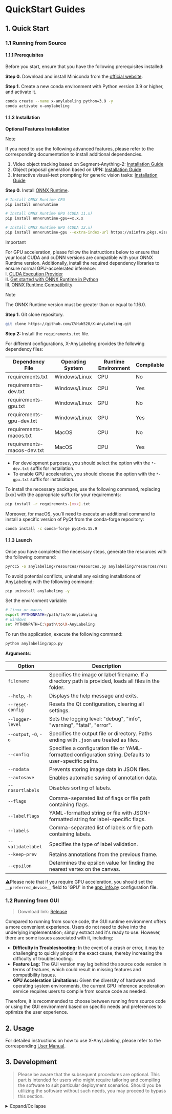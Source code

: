 # QuickStart Guides

## 1. Quick Start

### 1.1 Running from Source

#### 1.1.1 Prerequisites

Before you start, ensure that you have the following prerequisites installed:

**Step 0.** Download and install Miniconda from the [official website](https://docs.anaconda.com/miniconda/).

**Step 1.** Create a new conda environment with Python version 3.9 or higher, and activate it.

```bash
conda create --name x-anylabeling python=3.9 -y
conda activate x-anylabeling
```

#### 1.1.2 Installation

**Optional Features Installation**

> [!NOTE]
> If you need to use the following advanced features, please refer to the corresponding documentation to install additional dependencies.
> 
> 1. Video object tracking based on Segment-Anything-2: [Installation Guide](../../examples/interactive_video_object_segmentation/README.md)
> 2. Object proposal generation based on UPN: [Installation Guide](../../examples/detection/hbb/README.md)
> 3. Interactive visual-text prompting for generic vision tasks: [Installation Guide](../../examples/detection/hbb/README.md)

**Step 0.** Install [ONNX Runtime](https://onnxruntime.ai/).

```bash
# Install ONNX Runtime CPU
pip install onnxruntime

# Install ONNX Runtime GPU (CUDA 11.x)
pip install onnxruntime-gpu==x.x.x

# Install ONNX Runtime GPU (CUDA 12.x)
pip install onnxruntime-gpu --extra-index-url https://aiinfra.pkgs.visualstudio.com/PublicPackages/_packaging/onnxruntime-cuda-12/pypi/simple/
```

> [!Important]
> For GPU acceleration, please follow the instructions below to ensure that your local CUDA and cuDNN versions are compatible with your ONNX Runtime version. Additionally, install the required dependency libraries to ensure normal GPU-accelerated inference:</br>
> Ⅰ. [CUDA Execution Provider](https://onnxruntime.ai/docs/execution-providers/CUDA-ExecutionProvider.html)</br>
> Ⅱ. [Get started with ONNX Runtime in Python](https://onnxruntime.ai/docs/get-started/with-python.html)</br>
> Ⅲ. [ONNX Runtime Compatibility](https://onnxruntime.ai/docs/reference/compatibility.html)

> [!NOTE]
> The ONNX Runtime version must be greater than or equal to 1.16.0.

**Step 1.** Git clone repository.

```bash
git clone https://github.com/CVHub520/X-AnyLabeling.git
```

**Step 2:** Install the `requirements.txt` file.

For different configurations, X-AnyLabeling provides the following dependency files:

| Dependency File            | Operating System | Runtime Environment | Compilable |
|----------------------------|------------------|---------------------|------------|
| requirements.txt           | Windows/Linux    | CPU                 | No         |
| requirements-dev.txt       | Windows/Linux    | CPU                 | Yes        |
| requirements-gpu.txt       | Windows/Linux    | GPU                 | No         |
| requirements-gpu-dev.txt   | Windows/Linux    | GPU                 | Yes        |
| requirements-macos.txt     | MacOS            | CPU                 | No         |
| requirements-macos-dev.txt | MacOS            | CPU                 | Yes        |

- For development purposes, you should select the option with the `*-dev.txt` suffix for installation.
- To enable GPU acceleration, you should choose the option with the `*-gpu.txt` suffix for installation.

To install the necessary packages, use the following command, replacing [xxx] with the appropriate suffix for your requirements:

```bash
pip install -r requirements-[xxx].txt
```

Moreover, for macOS, you’ll need to execute an additional command to install a specific version of PyQt from the conda-forge repository:

```bash
conda install -c conda-forge pyqt=5.15.9
```

#### 1.1.3 Launch

Once you have completed the necessary steps, generate the resources with the following command:

```bash
pyrcc5 -o anylabeling/resources/resources.py anylabeling/resources/resources.qrc
```

To avoid potential conflicts, uninstall any existing installations of AnyLabeling with the following command:

```bash
pip uninstall anylabeling -y
```

Set the environment variable:

```bash
# linux or macos
export PYTHONPATH=/path/to/X-AnyLabeling
# windows
set PYTHONPATH=C:\path\to\X-AnyLabeling
```

To run the application, execute the following command:

```python
python anylabeling/app.py
```

**Arguments**:

| Option                     | Description                                                                                       |
|----------------------------|---------------------------------------------------------------------------------------------------|
| `filename`                 | Specifies the image or label filename. If a directory path is provided, loads all files in the folder. |
| `--help`, `-h`             | Displays the help message and exits.                                                              |
| `--reset-config`           | Resets the Qt configuration, clearing all settings.                                                |
| `--logger-level`           | Sets the logging level: "debug", "info", "warning", "fatal", "error".                             |
| `--output`, `-O`, `-o`     | Specifies the output file or directory. Paths ending with `.json` are treated as files.            |
| `--config`                 | Specifies a configuration file or YAML-formatted configuration string. Defaults to user-specific paths. |
| `--nodata`                 | Prevents storing image data in JSON files.                                                         |
| `--autosave`               | Enables automatic saving of annotation data.                                                       |
| `--nosortlabels`           | Disables sorting of labels.                                                                       |
| `--flags`                  | Comma-separated list of flags or file path containing flags.                                       |
| `--labelflags`             | YAML-formatted string or file with JSON-formatted string for label-specific flags.                 |
| `--labels`                 | Comma-separated list of labels or file path containing labels.                                     |
| `--validatelabel`          | Specifies the type of label validation.                                                           |
| `--keep-prev`              | Retains annotations from the previous frame.                                                       |
| `--epsilon`                | Determines the epsilon value for finding the nearest vertex on the canvas.                         |

⚠️Please note that if you require GPU acceleration, you should set the `__preferred_device__` field to 'GPU' in the [app_info.py](../../anylabeling/app_info.py) configuration file.

### 1.2 Running from GUI

> Download link: [Release](https://github.com/CVHub520/X-AnyLabeling/releases)

Compared to running from source code, the GUI runtime environment offers a more convenient experience. Users do not need to delve into the underlying implementation; simply extract and it's ready to use. However, there are some issues associated with it, including:
- **Difficulty in Troubleshooting:** In the event of a crash or error, it may be challenging to quickly pinpoint the exact cause, thereby increasing the difficulty of troubleshooting.
- **Feature Lag:** The GUI version may lag behind the source code version in terms of features, which could result in missing features and compatibility issues.
- **GPU Acceleration Limitations:** Given the diversity of hardware and operating system environments, the current GPU inference acceleration service requires users to compile from source code as needed.

Therefore, it is recommended to choose between running from source code or using the GUI environment based on specific needs and preferences to optimize the user experience.

## 2. Usage

For detailed instructions on how to use X-AnyLabeling, please refer to the corresponding [User Manual](./user_guide.md).

## 3. Development

> Please be aware that the subsequent procedures are optional. This part is intended for users who might require tailoring and compiling the software to suit particular deployment scenarios. Should you be utilizing the software without such needs, you may proceed to bypass this section.

<details>
<summary>Expand/Collapse</summary>

To facilitate users running `X-AnyLabeling` on different platforms, the tool provides instructions for packaging and compilation, along with relevant considerations. Before executing the packaging commands below, modify the `__preferred_device__` parameter in the [app_info.py](../../anylabeling/app_info.py) file according to your environment and requirements to select the appropriate GPU or CPU version for building.

Considerations:

1. Before compiling, ensure that the `__preferred_device__` parameter in the `anylabeling/app_info.py` file has been modified according to the desired GPU/CPU version.

2. If compiling the GPU version, activate the corresponding GPU runtime environment first, and execute `pip install | grep onnxruntime-gpu` to ensure it is correctly installed.

3. For compiling the Windows-GPU version, manually modify the `datas` list parameter in the `x-anylabeling-win-gpu.spec` file to add the relevant `*.dll` files of the local `onnxruntime-gpu` dynamic library to the list.

4. For compiling the Linux-GPU version, manually modify the `datas` list parameter in the `x-anylabeling-linux-gpu.spec` file to add the relevant `*.so` files of the local `onnxruntime-gpu` dynamic library to the list. Additionally, ensure that you download the matching `onnxruntime-gpu` package based on your CUDA version. Refer to the [official documentation](https://onnxruntime.ai/docs/execution-providers/CUDA-ExecutionProvider.html) for detailed compatibility information.

Reference commands:

```bash
# Windows-CPU
bash scripts/build_executable.sh win-cpu

# Windows-GPU
bash scripts/build_executable.sh win-gpu

# Linux-CPU
bash scripts/build_executable.sh linux-cpu

# Linux-GPU
bash scripts/build_executable.sh linux-gpu

# macOS
bash scripts/build_executable.sh macos
```

Note: If you encounter permission issues when executing the above commands on Windows, after ensuring the preparation steps above are completed, you can directly execute the following commands as needed:

> pyinstaller --noconfirm anylabeling-win-cpu.spec</br>
> pyinstaller --noconfirm anylabeling-win-gpu.spec

</details>
